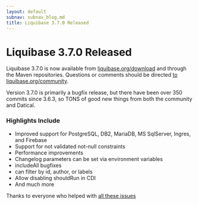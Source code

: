 ```yaml
---
layout: default
subnav: subnav_blog.md
title: Liquibase 3.7.0 Released
---
```

# Liquibase 3.7.0 Released

Liquibase 3.7.0 is now available from [liquibase.org/download](http://liquibase.org/download) and through the Maven repositories. Questions or comments should be directed [to liquibase.org/community](http://liquibase.org/community).

Version 3.7.0 is primarily a bugfix release, but there have been over 350 commits since 3.6.3, so TONS of good new things from both the community and Datical.

### Highlights Include
- Improved support for PostgreSQL, DB2, MariaDB, MS SqlServer, Ingres, and Firebase
- Support for not validated not-null constraints
- Performance improvements
- Changelog parameters can be set via environment variables
- includeAll bugfixes
- <include> can filter by id, author, or labels
- Allow disabling shouldRun in CDI
- And much more

Thanks to everyone who helped with [all these issues](https://liquibase.jira.com/secure/ReleaseNote.jspa?projectId=10020&version=13501)
